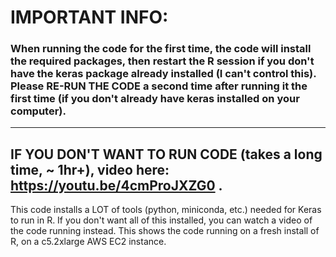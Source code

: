 # IMPORTANT INFO:

### When running the code for the first time, the code will install the required packages, then restart the R session **if you don't have the keras package already installed** (I can't control this). Please RE-RUN THE CODE a second time after running it the first time (if you don't already have keras installed on your computer).
------------------------------------------------
## IF YOU DON'T WANT TO RUN CODE (takes a long time, ~ 1hr+), video here: https://youtu.be/4cmProJXZG0 . 
This code installs a LOT of tools (python, miniconda, etc.) needed for Keras to run in R. If you don't want all of this installed, you can watch a video of the code running instead.
This shows the code running on a fresh install of R, on a c5.2xlarge AWS EC2 instance.
